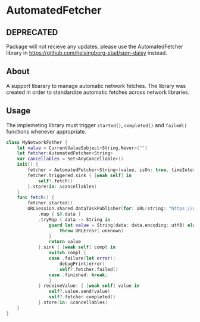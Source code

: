 # AutomatedFetcher
## DEPRECATED
Package will not recieve any updates, please use the AutomatedFetcher library in https://github.com/helsingborg-stad/spm-daisy instead.

## About

A support libarary to manage automatic network fetches. The library was created in order to standardize automatic fetches across network libraries. 

## Usage

The implemeting library must trigger `started()`, `completed()` and `failed()` functions whenever appropriate.  
```swift 
class MyNetworkFether {
    let value = CurrentValueSubject<String,Never>("")
    let fetcher:AutomatedFetcher<String>
    var cancellables = Set<AnyCancellable>()
    init() {
        fetcher = AutomatedFetcher<String>(value, isOn: true, timeInterval: 20)
        fetcher.triggered.sink { [weak self] in
            self?.fetch()
        }.store(in: &cancellables)
    }
    func fetch() {
        fetcher.started()
        URLSession.shared.dataTaskPublisher(for: URL(string: "https://www.tietoevry.com")!)
            .map { $0.data }
            .tryMap { data -> String in
                guard let value = String(data: data,encoding:.utf8) else {
                    throw URLError(.unknown)
                }
                return value
            }.sink { [weak self] compl in
                switch compl {
                case .failure(let error):
                    debugPrint(error)
                    self?.fetcher.failed()
                case .finished: break;
                }
            } receiveValue: { [weak self] value in
                self?.value.send(value)
                self?.fetcher.completed()
            }.store(in: &cancellables)
    }
}
```
